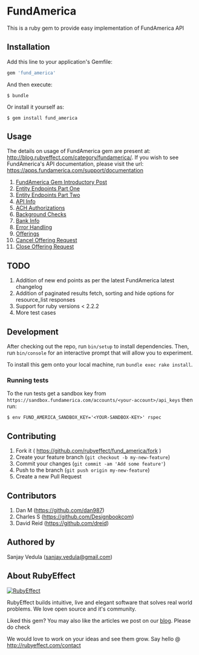 # FundAmerica

This is a ruby gem to provide easy implementation of FundAmerica API

## Installation

Add this line to your application's Gemfile:

```ruby
gem 'fund_america'
```

And then execute:

    $ bundle

Or install it yourself as:

    $ gem install fund_america

## Usage

The details on usage of FundAmerica gem are present at: http://blog.rubyeffect.com/category/fundamerica/. If you wish to see FundAmerica's API documentation, please visit the url: https://apps.fundamerica.com/support/documentation

1. [FundAmerica Gem Introductory Post](http://blog.rubyeffect.com/fundamerica-gem/)
2. [Entity Endpoints Part One](http://blog.rubyeffect.com/fundamerica-gem-entity-endpoints/)
3. [Entity Endpoints Part Two](http://blog.rubyeffect.com/fundamerica-gem-entity-endpoints-part-two/)
4. [API Info](http://blog.rubyeffect.com/fundamerica-gem-api-info-ach-authorizations/)
5. [ACH Authorizations](http://blog.rubyeffect.com/fundamerica-gem-api-info-ach-authorizations/)
6. [Background Checks](http://blog.rubyeffect.com/fundamerica-gem-background-checks-bank-info/)
7. [Bank Info](http://blog.rubyeffect.com/fundamerica-gem-background-checks-bank-info/)
8. [Error Handling](http://blog.rubyeffect.com/fundamerica-gem-error-handling/)
9. [Offerings](http://blog.rubyeffect.com/fundamerica-gem-offerings/)
10. [Cancel Offering Request](http://blog.rubyeffect.com/fundamerica-gem-cancel-close-offering-requests/)
11. [Close Offering Request](http://blog.rubyeffect.com/fundamerica-gem-cancel-close-offering-requests/)

## TODO

1. Addition of new end points as per the latest FundAmerica latest changelog
2. Addition of paginated results fetch, sorting and hide options for resource_list responses
3. Support for ruby versions < 2.2.2
4. More test cases

## Development

After checking out the repo, run `bin/setup` to install dependencies. Then, run `bin/console` for an interactive prompt that will allow you to experiment.

To install this gem onto your local machine, run `bundle exec rake install`.

### Running tests

To the run tests get a sandbox key from `https://sandbox.fundamerica.com/accounts/<your-account>/api_keys` then run:

```console
$ env FUND_AMERICA_SANDBOX_KEY='<YOUR-SANDBOX-KEY>' rspec
```

## Contributing

1. Fork it ( https://github.com/rubyeffect/fund_america/fork )
2. Create your feature branch (`git checkout -b my-new-feature`)
3. Commit your changes (`git commit -am 'Add some feature'`)
4. Push to the branch (`git push origin my-new-feature`)
5. Create a new Pull Request

## Contributors

1. Dan M (https://github.com/dan987)
2. Charles S (https://github.com/Designbookcom)
3. David Reid (https://github.com/dreid)

## Authored by

Sanjay Vedula (sanjay.vedula@gmail.com)

## About RubyEffect

<a href="http://www.rubyeffect.com" target="_blank">
  <img src="http://blog.rubyeffect.com/wp-content/uploads/2015/05/cropped-re_original_logo.png" alt="RubyEffect">
</a>

RubyEffect builds intuitive, live and elegant software that solves real world problems. We love open source and it's community.

Liked this gem? You may also like the articles we post on our [blog](http://blog.rubyeffect.com). Please do check

We would love to work on your ideas and see them grow. Say hello @ http://rubyeffect.com/contact
